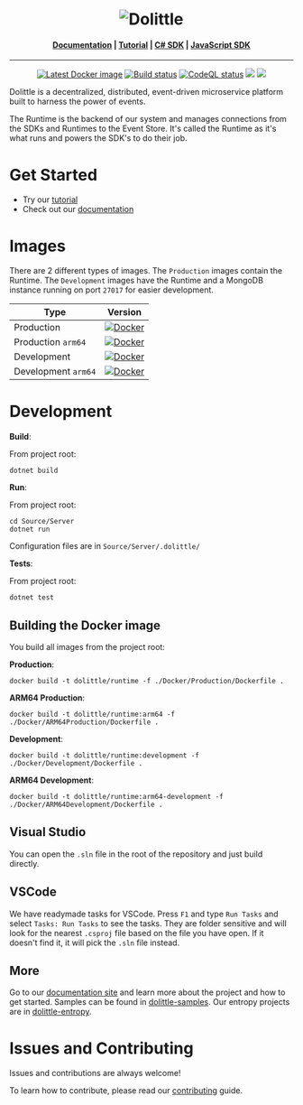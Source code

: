 <h1 align="center"><img src="Documentation/dolittle_negativ_horisontal_RGB.svg" alt="Dolittle"></h1>

<h4 align="center">
    <a href="https://dolittle.io">Documentation</a> |
    <a href="https://dolittle.io/docs/tutorials/getting_started/">Tutorial</a> |
    <a href="https://github.com/dolittle/DotNet.SDK">C# SDK</a> |
    <a href="https://github.com/dolittle/JavaScript.SDK">JavaScript SDK</a>
</h4>

---

<p align="center">
    <a href="https://hub.docker.com/r/dolittle/runtime"><img src="https://img.shields.io/docker/v/dolittle/runtime?label=dolittle%2Fruntime&logo=docker&sort=semver" alt="Latest Docker image"></a>
    <a href="https://github.com/dolittle/Runtime/actions?query=workflow%3ARuntime"><img src="https://github.com/dolittle/Runtime/workflows/.NET%20Docker%20Image%20CI/CD/badge.svg" alt="Build status"></a>
    <a href="https://github.com/dolittle/runtime/actions?query=workflow%3ACodeQL"><img src="https://github.com/dolittle/runtime/workflows/CodeQL/badge.svg" alt="CodeQL status"></a>
    <a href="https://www.codacy.com/gh/dolittle/Runtime/dashboard?utm_source=github.com&amp;utm_medium=referral&amp;utm_content=dolittle/Runtime&amp;utm_campaign=Badge_Grade"><img src="https://app.codacy.com/project/badge/Grade/6647c889f86a45dbbca13794511edcd3"/></a>
    <a href="https://www.codacy.com/gh/dolittle/Runtime/dashboard?utm_source=github.com&amp;utm_medium=referral&amp;utm_content=dolittle/Runtime&amp;utm_campaign=Badge_Coverage"><img src="https://app.codacy.com/project/badge/Coverage/6647c889f86a45dbbca13794511edcd3"/></a>
    
</p>


Dolittle is a decentralized, distributed, event-driven microservice platform built to harness the power of events.

The Runtime is the backend of our system and manages connections from the SDKs and Runtimes to the Event Store. It's called the Runtime as it's what runs and powers the SDK's to do their job.

# Get Started
- Try our [tutorial](https://dolittle.io/docs/tutorials/)
- Check out our [documentation](https://dolittle.io)


# Images

There are 2 different types of images. The `Production` images contain the Runtime. The `Development` images have the Runtime and a MongoDB instance running on port `27017` for easier development.

| Type | Version |
| ------- | ------- |
| Production | [![Docker](https://img.shields.io/docker/v/dolittle/runtime/latest?label=dolittle%2Fruntime&logo=docker)](https://hub.docker.com/r/dolittle/runtime) |
| Production `arm64` | [![Docker](https://img.shields.io/docker/v/dolittle/runtime/latest-arm64?label=dolittle%2Fruntime%3Aarm64&logo=docker)](https://hub.docker.com/r/dolittle/runtime) |
| Development | [![Docker](https://img.shields.io/docker/v/dolittle/runtime/latest-development?label=dolittle%2Fruntime%3Alatest-development&logo=docker)](https://hub.docker.com/r/dolittle/runtime) |
| Development `arm64` | [![Docker](https://img.shields.io/docker/v/dolittle/runtime/latest-arm64-development?label=dolittle%2Fruntime%3Alatest-arm64-development&logo=docker)](https://hub.docker.com/r/dolittle/runtime) |


# Development

**Build**:

From project root:

```shell
dotnet build
```

**Run**:

From project root:

```shell
cd Source/Server
dotnet run
```

Configuration files are in `Source/Server/.dolittle/`

**Tests**:

 From project root:

```shell
dotnet test
```

## Building the Docker image

You build all images from the project root:

**Production**:

```shell
docker build -t dolittle/runtime -f ./Docker/Production/Dockerfile .
```

**ARM64 Production**:

```shell
docker build -t dolittle/runtime:arm64 -f ./Docker/ARM64Production/Dockerfile .
```

**Development**:

```shell
docker build -t dolittle/runtime:development -f ./Docker/Development/Dockerfile .
```

**ARM64 Development**:

```shell
docker build -t dolittle/runtime:arm64-development -f ./Docker/ARM64Development/Dockerfile .
```

## Visual Studio

You can open the `.sln` file in the root of the repository and just build directly.

## VSCode

We have readymade tasks for VSCode. Press `F1` and type `Run Tasks` and select `Tasks: Run Tasks` to see the tasks.
They are folder sensitive and will look for the nearest `.csproj` file based on the file you have open.
If it doesn't find it, it will pick the `.sln` file instead.

## More

Go to our [documentation site](http://www.dolittle.io) and learn more about the project and how to get started.
Samples can be found in [dolittle-samples](https://github.com/Dolittle-Samples).
Our entropy projects are in [dolittle-entropy](https://github.com/Dolittle-Entropy).

# Issues and Contributing
Issues and contributions are always welcome!

To learn how to contribute, please read our [contributing](https://dolittle.io/docs/contributing/) guide.
